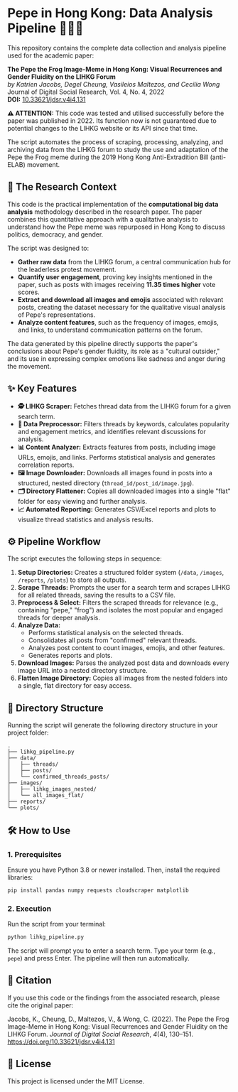 # Pepe in Hong Kong: Data Analysis Pipeline 🐸🇭🇰

This repository contains the complete data collection and analysis pipeline used for the academic paper:

**The Pepe the Frog Image-Meme in Hong Kong: Visual Recurrences and Gender Fluidity on the LIHKG Forum**
<br> *by Katrien Jacobs, Degel Cheung, Vasileios Maltezos, and Cecilia Wong*
<br> Journal of Digital Social Research, Vol. 4, No. 4, 2022
<br> **DOI:** [10.33621/jdsr.v4i4.131](https://doi.org/10.33621/jdsr.v4i4.131)

**⚠️ ATTENTION:** This code was tested and utilised successfully before the paper was published in 2022. Its function now is not guaranteed due to potential changes to the LIHKG website or its API since that time.

The script automates the process of scraping, processing, analyzing, and archiving data from the LIHKG forum to study the use and adaptation of the Pepe the Frog meme during the 2019 Hong Kong Anti-Extradition Bill (anti-ELAB) movement.

## 🔬 The Research Context

This code is the practical implementation of the **computational big data analysis** methodology described in the research paper. The paper combines this quantitative approach with a qualitative analysis to understand how the Pepe meme was repurposed in Hong Kong to discuss politics, democracy, and gender.

The script was designed to:

* **Gather raw data** from the LIHKG forum, a central communication hub for the leaderless protest movement.
* **Quantify user engagement**, proving key insights mentioned in the paper, such as posts with images receiving **11.35 times higher** vote scores.
* **Extract and download all images and emojis** associated with relevant posts, creating the dataset necessary for the qualitative visual analysis of Pepe's representations.
* **Analyze content features**, such as the frequency of images, emojis, and links, to understand communication patterns on the forum.

The data generated by this pipeline directly supports the paper's conclusions about Pepe's gender fluidity, its role as a "cultural outsider," and its use in expressing complex emotions like sadness and anger during the movement.

## ✨ Key Features

* **🕵️ LIHKG Scraper:** Fetches thread data from the LIHKG forum for a given search term.
* **🧹 Data Preprocessor:** Filters threads by keywords, calculates popularity and engagement metrics, and identifies relevant discussions for analysis.
* **📊 Content Analyzer:** Extracts features from posts, including image URLs, emojis, and links. Performs statistical analysis and generates correlation reports.
* **🖼️ Image Downloader:** Downloads all images found in posts into a structured, nested directory (`thread_id/post_id/image.jpg`).
* **🗂️ Directory Flattener:** Copies all downloaded images into a single "flat" folder for easy viewing and further analysis.
* **📈 Automated Reporting:** Generates CSV/Excel reports and plots to visualize thread statistics and analysis results.


## ⚙️ Pipeline Workflow

The script executes the following steps in sequence:

1. **Setup Directories:** Creates a structured folder system (`/data`, `/images`, `/reports`, `/plots`) to store all outputs.
2. **Scrape Threads:** Prompts the user for a search term and scrapes LIHKG for all related threads, saving the results to a CSV file.
3. **Preprocess \& Select:** Filters the scraped threads for relevance (e.g., containing "pepe," "frog") and isolates the most popular and engaged threads for deeper analysis.
4. **Analyze Data:**
    * Performs statistical analysis on the selected threads.
    * Consolidates all posts from "confirmed" relevant threads.
    * Analyzes post content to count images, emojis, and other features.
    * Generates reports and plots.
5. **Download Images:** Parses the analyzed post data and downloads every image URL into a nested directory structure.
6. **Flatten Image Directory:** Copies all images from the nested folders into a single, flat directory for easy access.

## 📂 Directory Structure

Running the script will generate the following directory structure in your project folder:

```
.
├── lihkg_pipeline.py
├── data/
│   ├── threads/
│   ├── posts/
│   └── confirmed_threads_posts/
├── images/
│   ├── lihkg_images_nested/
│   └── all_images_flat/
├── reports/
└── plots/
```


## 🛠️ How to Use

### 1. Prerequisites

Ensure you have Python 3.8 or newer installed. Then, install the required libraries:

```bash
pip install pandas numpy requests cloudscraper matplotlib
```


### 2. Execution

Run the script from your terminal:

```bash
python lihkg_pipeline.py
```

The script will prompt you to enter a search term. Type your term (e.g., `pepe`) and press Enter. The pipeline will then run automatically.

## 🙏 Citation

If you use this code or the findings from the associated research, please cite the original paper:

Jacobs, K., Cheung, D., Maltezos, V., \& Wong, C. (2022). The Pepe the Frog Image-Meme in Hong Kong: Visual Recurrences and Gender Fluidity on the LIHKG Forum. *Journal of Digital Social Research*, *4*(4), 130–151. https://doi.org/10.33621/jdsr.v4i4.131

## 📜 License

This project is licensed under the MIT License.
